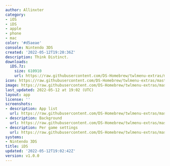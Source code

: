 ```yaml
---
author: Allinxter
category:
- iOS
- iDS
- apple
- phone
- mac
color: '#d5aeae'
console: Nintendo 3DS
created: '2022-05-12T19:20:36Z'
description: Think Distinct.
downloads:
  iDS.7z:
    size: 610910
    url: https://raw.githubusercontent.com/DS-Homebrew/twlmenu-extras/master/_nds/TWiLightMenu/3dsmenu/themes/iDS.7z
icon: https://raw.githubusercontent.com/DS-Homebrew/twlmenu-extras/master/_nds/TWiLightMenu/3dsmenu/themes/meta/iDS/icon.png
image: https://raw.githubusercontent.com/DS-Homebrew/twlmenu-extras/master/_nds/TWiLightMenu/3dsmenu/themes/meta/iDS/icon.png
last_updated: 2022-05-12 at 19:02 (UTC)
layout: app
license: ''
screenshots:
- description: App list
  url: https://raw.githubusercontent.com/DS-Homebrew/twlmenu-extras/master/_nds/TWiLightMenu/3dsmenu/themes/meta/iDS/screenshots/app-list.png
- description: Background
  url: https://raw.githubusercontent.com/DS-Homebrew/twlmenu-extras/master/_nds/TWiLightMenu/3dsmenu/themes/meta/iDS/screenshots/background.png
- description: Per game settings
  url: https://raw.githubusercontent.com/DS-Homebrew/twlmenu-extras/master/_nds/TWiLightMenu/3dsmenu/themes/meta/iDS/screenshots/per-game-settings.png
systems:
- Nintendo 3DS
title: iDS
updated: '2022-05-12T19:02:42Z'
version: v1.0.0
---
```

